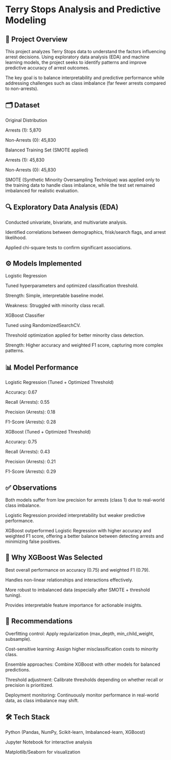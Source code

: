 # Terry Stops Analysis and Predictive Modeling

## 📌 Project Overview

This project analyzes Terry Stops data to understand the factors influencing arrest decisions. Using exploratory data analysis (EDA) and machine learning models, the project seeks to identify patterns and improve predictive accuracy of arrest outcomes.

The key goal is to balance interpretability and predictive performance while addressing challenges such as class imbalance (far fewer arrests compared to non-arrests).

## 🗂 Dataset

Original Distribution

Arrests (1): 5,870

Non-Arrests (0): 45,830

Balanced Training Set (SMOTE applied)

Arrests (1): 45,830

Non-Arrests (0): 45,830

SMOTE (Synthetic Minority Oversampling Technique) was applied only to the training data to handle class imbalance, while the test set remained imbalanced for realistic evaluation.

## 🔍 Exploratory Data Analysis (EDA)

Conducted univariate, bivariate, and multivariate analysis.

Identified correlations between demographics, frisk/search flags, and arrest likelihood.

Applied chi-square tests to confirm significant associations.

## ⚙️ Models Implemented

Logistic Regression

Tuned hyperparameters and optimized classification threshold.

Strength: Simple, interpretable baseline model.

Weakness: Struggled with minority class recall.

XGBoost Classifier

Tuned using RandomizedSearchCV.

Threshold optimization applied for better minority class detection.

Strength: Higher accuracy and weighted F1 score, capturing more complex patterns.

## 📊 Model Performance
Logistic Regression (Tuned + Optimized Threshold)

Accuracy: 0.67

Recall (Arrests): 0.55

Precision (Arrests): 0.18

F1-Score (Arrests): 0.28

XGBoost (Tuned + Optimized Threshold)

Accuracy: 0.75

Recall (Arrests): 0.43

Precision (Arrests): 0.21

F1-Score (Arrests): 0.29

## ✅ Observations

Both models suffer from low precision for arrests (class 1) due to real-world class imbalance.

Logistic Regression provided interpretability but weaker predictive performance.

XGBoost outperformed Logistic Regression with higher accuracy and weighted F1 score, offering a better balance between detecting arrests and minimizing false positives.

## 📌 Why XGBoost Was Selected

Best overall performance on accuracy (0.75) and weighted F1 (0.79).

Handles non-linear relationships and interactions effectively.

More robust to imbalanced data (especially after SMOTE + threshold tuning).

Provides interpretable feature importance for actionable insights.

## 🚀 Recommendations

Overfitting control: Apply regularization (max_depth, min_child_weight, subsample).

Cost-sensitive learning: Assign higher misclassification costs to minority class.

Ensemble approaches: Combine XGBoost with other models for balanced predictions.

Threshold adjustment: Calibrate thresholds depending on whether recall or precision is prioritized.

Deployment monitoring: Continuously monitor performance in real-world data, as class imbalance may shift.

## 🛠️ Tech Stack

Python (Pandas, NumPy, Scikit-learn, Imbalanced-learn, XGBoost)

Jupyter Notebook for interactive analysis

Matplotlib/Seaborn for visualization
